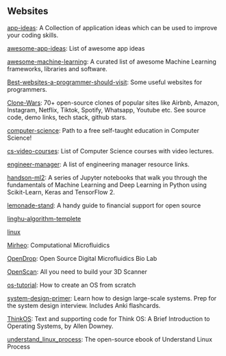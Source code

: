## Websites
[app-ideas](https://github.com/florinpop17/app-ideas): A Collection of application ideas which can be used to improve your coding skills.

[awesome-app-ideas](https://github.com/tastejs/awesome-app-ideas): List of awesome app ideas

[awesome-machine-learning](https://github.com/josephmisiti/awesome-machine-learning): A curated list of awesome Machine Learning frameworks, libraries and software.

[Best-websites-a-programmer-should-visit](https://github.com/sdmg15/Best-websites-a-programmer-should-visit): Some useful websites for programmers.

[Clone-Wars](https://github.com/GorvGoyl/Clone-Wars): 70+ open-source clones of popular sites like Airbnb, Amazon, Instagram, Netflix, Tiktok, Spotify, Whatsapp, Youtube etc. See source code, demo links, tech stack, github stars.

[computer-science](https://github.com/ossu/computer-science): Path to a free self-taught education in Computer Science!

[cs-video-courses](https://github.com/Developer-Y/cs-video-courses): List of Computer Science courses with video lectures.

[engineer-manager](https://github.com/ryanburgess/engineer-manager): A list of engineering manager resource links.

[handson-ml2](https://github.com/ageron/handson-ml2): A series of Jupyter notebooks that walk you through the fundamentals of Machine Learning and Deep Learning in Python using Scikit-Learn, Keras and TensorFlow 2.

[lemonade-stand](https://github.com/nayafia/lemonade-stand): A handy guide to financial support for open source

[linghu-algorithm-templete](https://github.com/ninechapter-algorithm/linghu-algorithm-templete)

[linux](https://github.com/torvalds/linux)

[Mirheo](https://github.com/cselab/Mirheo): Computational Microfluidics

[OpenDrop](https://github.com/GaudiLabs/OpenDrop): Open Source Digital Microfluidics Bio Lab

[OpenScan](https://github.com/OpenScanEu/OpenScan): All you need to build your 3D Scanner

[os-tutorial](https://github.com/cfenollosa/os-tutorial): How to create an OS from scratch

[system-design-primer](https://github.com/donnemartin/system-design-primer): Learn how to design large-scale systems. Prep for the system design interview. Includes Anki flashcards.

[ThinkOS](https://github.com/AllenDowney/ThinkOS): Text and supporting code for Think OS: A Brief Introduction to Operating Systems, by Allen Downey.

[understand_linux_process](https://github.com/tobegit3hub/understand_linux_process): The open-source ebook of Understand Linux Process
